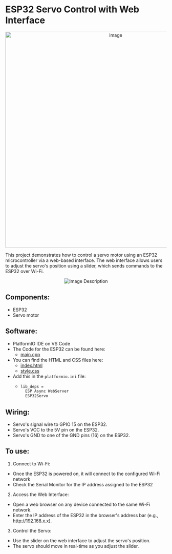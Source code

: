 # ESP32 Servo Control with Web Interface


<p align="center">
  <img width="674" alt="image" src="https://github.com/user-attachments/assets/54461d13-c843-468f-9378-0b1adf763e9f">
</p>


This project demonstrates how to control a servo motor using an ESP32 microcontroller via a web-based interface. The web interface allows users to adjust the servo's position using a slider, which sends commands to the ESP32 over Wi-Fi.

<p align="center">
  <img src="https://github.com/user-attachments/assets/2f771b4d-19d3-42fd-b6fc-a4c091dcac82" alt="Image Description">
</p>

## Components:
- ESP32
- Servo motor 

## Software:
- PlatformIO IDE on VS Code
- The Code for the ESP32 can be found here:
  - [main.cpp](main.cpp) 
- You can find the HTML and CSS files here:
  - [index.html](index.html) 
  - [style.css](style.css)
- Add this in the `platformio.ini` file:
  - ```bash
    lib_deps = 
      ESP Async WebServer
      ESP32Servo
    ```

## Wiring:
- Servo's signal wire to GPIO 15 on the ESP32.
- Servo's VCC to the 5V pin on the ESP32.
- Servo's GND to one of the GND pins (16) on the ESP32.

## To use:

1. Connect to Wi-Fi:
- Once the ESP32 is powered on, it will connect to the configured Wi-Fi network
- Check the Serial Monitor for the IP address assigned to the ESP32

2. Access the Web Interface:
- Open a web browser on any device connected to the same Wi-Fi network.
- Enter the IP address of the ESP32 in the browser's address bar (e.g., http://192.168.x.x).

3. Control the Servo:
- Use the slider on the web interface to adjust the servo's position.
- The servo should move in real-time as you adjust the slider.
